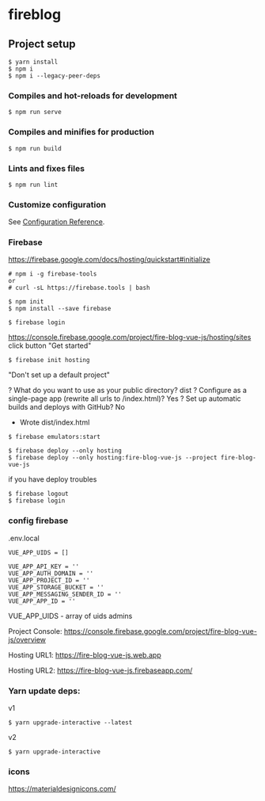 # fireblog

## Project setup
```
$ yarn install
$ npm i
$ npm i --legacy-peer-deps
```

### Compiles and hot-reloads for development
```
$ npm run serve
```

### Compiles and minifies for production
```
$ npm run build
```

### Lints and fixes files
```
$ npm run lint
```

### Customize configuration
See [Configuration Reference](https://cli.vuejs.org/config/).


### Firebase
https://firebase.google.com/docs/hosting/quickstart#initialize



```
# npm i -g firebase-tools
or
# curl -sL https://firebase.tools | bash

```

```
$ npm init
$ npm install --save firebase
```

```
$ firebase login
```

https://console.firebase.google.com/project/fire-blog-vue-js/hosting/sites
click button "Get started"


```
$ firebase init hosting
```

"Don't set up a default project"

? What do you want to use as your public directory? dist
? Configure as a single-page app (rewrite all urls to /index.html)? Yes
? Set up automatic builds and deploys with GitHub? No
+  Wrote dist/index.html

```
$ firebase emulators:start
```


```
$ firebase deploy --only hosting
$ firebase deploy --only hosting:fire-blog-vue-js --project fire-blog-vue-js
```

if you have deploy troubles
```
$ firebase logout
$ firebase login
```

### config firebase
.env.local

```
VUE_APP_UIDS = []

VUE_APP_API_KEY = ''
VUE_APP_AUTH_DOMAIN = ''
VUE_APP_PROJECT_ID = ''
VUE_APP_STORAGE_BUCKET = ''
VUE_APP_MESSAGING_SENDER_ID = ''
VUE_APP_APP_ID = ''
```

VUE_APP_UIDS - array of uids admins

Project Console: https://console.firebase.google.com/project/fire-blog-vue-js/overview

Hosting URL1: https://fire-blog-vue-js.web.app

Hosting URL2: https://fire-blog-vue-js.firebaseapp.com/


### Yarn update deps:

v1
```
$ yarn upgrade-interactive --latest
```

v2
```
$ yarn upgrade-interactive
```


### icons
https://materialdesignicons.com/
